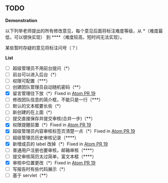 ## TODO

**Demonstration**

以下列举老师提出的所有修改意见，每个意见后面将标注难度等级，从 \*（难度最低，可以很快实现） 到 \*\*\*\*（难度较高，短时间无法实现）。

某些暂时存疑的意见将标注问号（？）

**List**

- [ ] 超级管理员不用前台提问（\*）
- [ ] 前台可以进入后台（\*）
- [ ] 权限可配置（\*\*\*）
- [ ] 创建团队管理员自动随机密码（\*\*）
- [x] 留言管理往下放（\*）Fixed in [Atom PR 19](https://github.com/InnovationVault/atom/pull/32)
- [ ] 修改团队信息的简介框，不能只是一行（\*\*\*）
- [ ] 默认的文本框要长些（\*）
- [ ] 新创建的在上面（\*）
- [ ] 提交直接保存并提交审核(合并一步)（\*\*）
- [x] 权限提醒前置（\*）Fixed in [Atom PR 19](https://github.com/InnovationVault/atom/pull/32)
- [x] 超级管理员内容审核标签页清楚一点（\*）Fixed in [Atom PR 19](https://github.com/InnovationVault/atom/pull/32)
- [ ] 超级管理员历史审核记录（\*\*\*\*）
- [x] 新增成员的 label 改掉（\*）Fixed in [Atom PR 19](https://github.com/InnovationVault/atom/pull/32)
- [ ] 普通用户注册也要审核，邮箱审核（\*\*\*\*）
- [ ] 提交审核简历太过简单，富文本框（\*\*\*\*）
- [x] 审核中位置更改（\*）Fixed in [Atom PR 19](https://github.com/InnovationVault/atom/pull/32)
- [ ] 写报告时有些代码展示（\*）
- [ ] 基于 servlet（\*\*）
